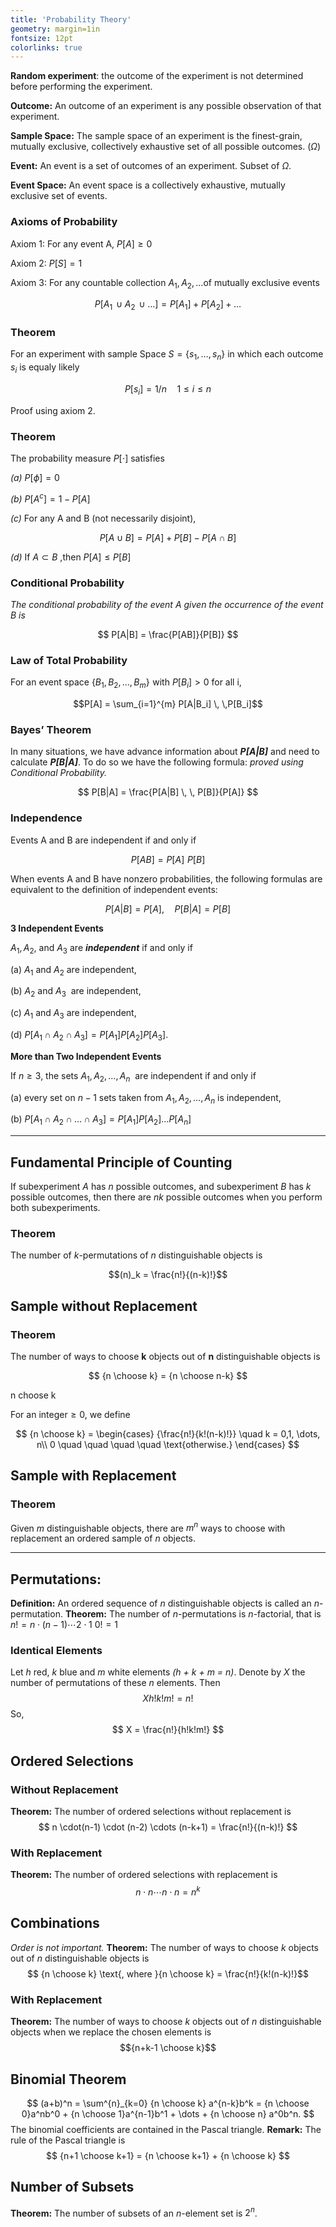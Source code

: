 ```yaml
---
title: 'Probability Theory'
geometry: margin=1in
fontsize: 12pt
colorlinks: true
---
```


**Random experiment**: the outcome of the experiment is not determined before performing the experiment.

**Outcome:** An outcome of an experiment is any possible observation of that experiment. 

**Sample Space:** The sample space of an experiment is the finest-grain, mutually exclusive, collectively exhaustive set of all possible outcomes. ($\Omega$)

**Event:** An event is a set of outcomes of an experiment. Subset of $\Omega$.

**Event Space:** An event space is a collectively exhaustive, mutually exclusive set of events.

### Axioms of Probability

$\text{Axiom 1: For any event A, } P[A] \geq 0$

$\text{Axiom 2: } P[S] = 1$

$\text{Axiom 3: For any countable collection } A_1, A_2, \dots \text {of mutually exclusive events}$

$$
P[A_1 \,\cup A_2 \, \cup \dots] = P[A_1] + P[A_2] + \dots
$$

### Theorem

$\text{For an experiment with sample Space } S = \{s_1,\dots,s_n\} \text { in which each outcome } s_i \text{ is equaly likely}$

$$
P[s_i] = 1/n \quad 1\leq i\leq n
$$

Proof using axiom 2.

### Theorem

$\text{The probability measure } P[\cdot] \text{ satisfies}$

$\textit{(a) } P[\phi] = 0$

$\textit{(b) } P[A^c] = 1 - P[A]$

$\textit{(c) } \text {For any A and B (not necessarily disjoint), }$

$$
P[A \cup B] = P[A] + P[B] - P[A \cap B]
$$

$\textit{(d) } \text{If } A \subset B \text{ ,then } P[A] \leq P[B]$

### Conditional Probability

*The conditional probability of the event A given the occurrence of the event B is*

$$
P[A|B] = \frac{P[AB]}{P[B]}
$$

### Law of Total Probability

$\text{For an event space } \{B_1, B_2, \dots, B_m\} \, \, \text{with } P[B_i] > 0 \text{ for all i,}$

$$P[A] = \sum_{i=1}^{m} P[A|B_i] \, \,P[B_i]$$

### Bayes’ Theorem

In many situations, we have advance information about ***P[A|B]*** and need to calculate ***P[B|A]***. To do so we have the following formula: *proved using Conditional Probability.*

$$
P[B|A] = \frac{P[A|B] \, \, P[B]}{P[A]}
$$

### Independence

Events A and B are independent if and only if

$$
P[AB] = P[A] \, \, P[B]
$$

When events A and B have nonzero probabilities, the following formulas are equivalent to the definition of independent events:

$$P[A|B] = P[A], \quad P[B|A] = P[B]$$

**3 Independent Events**

$A_1, A_2 \text{, and } A_3$ are ***independent*** if and only if

(a) $A_1$ and $A_2$ are independent,

(b) $A_2$ and $A_3$  are independent,

(c) $A_1$ and $A_3$ are independent,

(d) $P[A_1 \cap A_2 \cap A_3] = P[A_1] P[A_2]P[A_3].$

**More than Two Independent Events**

If $n \geq 3$, the sets $A_1, A_2, \dots,A_n$  are independent if and only if

(a) every set on $n-1$ sets taken from $A_1, A_2, \dots,A_n$ is independent,

(b) $P[A_1 \cap A_2 \cap \dots \cap A_3 ] = P[A_1] P[A_2]\dots P[A_n]$

---

## **Fundamental Principle of Counting**

If subexperiment *A* has *n* possible outcomes, and subexperiment *B* has *k* possible outcomes, then there are *nk* possible outcomes when you perform both subexperiments.

### Theorem

The number of *k*-permutations of *n* distinguishable objects is

$$(n)_k = \frac{n!}{(n-k)!}$$

## Sample without Replacement

### Theorem

The number of ways to choose **k** objects out of **n** distinguishable objects is

$$
{n \choose k} = {n \choose n-k}
$$

$\text{n choose k}$

$\text {For an integer} \geq 0 \text{, we define}$

$$
{n \choose k} = \begin{cases}
{\frac{n!}{k!(n-k)!}} \quad k = 0,1, \dots, n\\
0 \quad \quad \quad \quad \text{otherwise.}
\end{cases}
$$

## Sample with Replacement

### Theorem

Given *m* distinguishable objects, there are $m^n$ ways to choose with replacement an ordered sample of *n* objects.

---

## Permutations:

**Definition:** An ordered sequence of *n* distinguishable objects is called an *n*-permutation.
**Theorem:** The number of *n*-permutations is *n*-factorial, that is $n! = n \cdot (n-1) \cdots 2 \cdot 1$ 
$0! = 1$ 

### Identical Elements

Let *h* red, *k* blue and *m* white elements *(h + k + m = n)*. Denote by *X* the number of permutations of these *n* elements. Then
$$
X h! k! m! = n!
$$
So,
$$
X = \frac{n!}{h!k!m!}
$$

## Ordered Selections

### Without Replacement

**Theorem:** The number of ordered selections without replacement is
$$
n \cdot(n-1) \cdot (n-2) \cdots (n-k+1) = \frac{n!}{(n-k)!}
$$

### With Replacement

**Theorem:** The number of ordered selections with replacement is
$$
n \cdot n \cdots n \cdot n = n^k
$$

## Combinations

*Order is not important.*
**Theorem:** The number of ways to choose *k* objects out of *n* distinguishable objects is
$$ {n \choose k} \text{, where }{n \choose k} = \frac{n!}{k!(n-k)!}$$

### With Replacement

**Theorem:** The number of ways to choose *k* objects out of *n* distinguishable objects when we replace the chosen elements is
$${n+k-1 \choose k}$$

## Binomial Theorem

$$
(a+b)^n = \sum^{n}_{k=0} {n \choose k} a^{n-k}b^k = {n \choose 0}a^nb^0 + {n \choose 1}a^{n-1}b^1 + \dots + {n \choose n} a^0b^n.
$$
The binomial coefficients are contained in the Pascal triangle. 
**Remark:** The rule of the Pascal triangle is
$$
{n+1 \choose k+1} = {n \choose k+1} + {n \choose k}
$$

## Number of Subsets

**Theorem:** The number of subsets of an *n*-element set is $2^n$.
